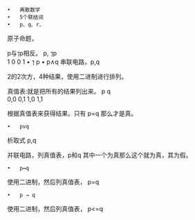 	•	离散数学
	•	5个联结词
	•	p、q、r、
原子命题，

p与⁊p相反。
p, ⁊p  
1	0
0	1
	•	⁊ p
	•	p∧q 
串联电路，p,q

2的2次方，4种结果，使用二进制进行排列。

真值表:就是把所有的结果列出来。
p q  
0,0
0,1
1,0
1,1

根据真值表来获得结果。只有 p=q 那么才是真。


	•	pvq
析取式
p,q

并联电路，列真值表，p和q 其中一个为真那么这个就为真，其为假。

	•	p↔︎q
使用二进制，然后列真值表，
p=q

	•	p → q
使用二进制，然后列真值表，
p<=q